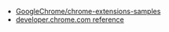 - [GoogleChrome/chrome-extensions-samples](https://github.com/GoogleChrome/chrome-extensions-samples)
- [developer.chrome.com reference](https://developer.chrome.com/docs/extensions/reference/)
